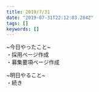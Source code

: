 ```yaml
---
title: 2019/7/31
date: "2019-07-31T22:12:03.284Z"
tags: []
keywords: []
---
```

~今日やったこと~\
・採用ページ作成　\
・募集要項ページ作成


~明日やること~\
・続き